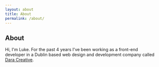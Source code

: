 ```yaml
---
layout: about
title: About
permalink: /about/
---
```


## About

Hi, I'm Luke. For the past 4 years I've been working as a front-end developer in a Dublin based web design and development company called <a href="http://daracreative.ie" target="_blank">Dara Creative</a>.

